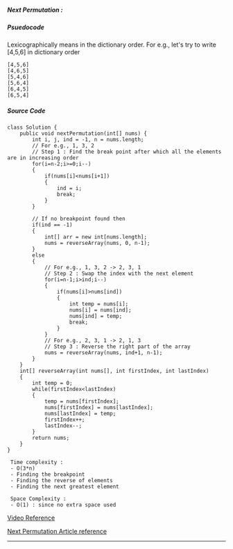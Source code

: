 ##### Next Permutation :

##### Psuedocode

Lexicographically means in the dictionary order. For e.g., let's try to write [4,5,6] in dictionary order

```
[4,5,6]
[4,6,5]
[5,4,6]
[5,6,4]
[6,4,5]
[6,5,4]
```

##### Source Code

```
class Solution {
    public void nextPermutation(int[] nums) {
        int i, j, ind = -1, n = nums.length;
        // For e.g., 1, 3, 2 
        // Step 1 : Find the break point after which all the elements are in increasing order
        for(i=n-2;i>=0;i--)
        {
            if(nums[i]<nums[i+1])
            {
                ind = i;
                break;
            }
        }
        
        // If no breakpoint found then
        if(ind == -1)
        {
            int[] arr = new int[nums.length];
            nums = reverseArray(nums, 0, n-1);
        }
        else
        {
            // For e.g., 1, 3, 2 -> 2, 3, 1
            // Step 2 : Swap the index with the next element
            for(i=n-1;i>ind;i--)
            {
                if(nums[i]>nums[ind])
                {
                    int temp = nums[i];
                    nums[i] = nums[ind];
                    nums[ind] = temp;
                    break;
                }
            }
            // For e.g., 2, 3, 1 -> 2, 1, 3
            // Step 3 : Reverse the right part of the array 
            nums = reverseArray(nums, ind+1, n-1);
        }
    }
    int[] reverseArray(int nums[], int firstIndex, int lastIndex)
    {
        int temp = 0;
        while(firstIndex<lastIndex)
        {
            temp = nums[firstIndex];
            nums[firstIndex] = nums[lastIndex];
            nums[lastIndex] = temp;
            firstIndex++;
            lastIndex--;
        }
        return nums;
    }
}
```

``` 
 Time complexity :
 - O(3*n) 
 - Finding the breakpoint
 - Finding the reverse of elements
 - Finding the next greatest element  

 Space Complexity :
 - O(1) : since no extra space used
```

[Video Reference](https://www.youtube.com/watch?v=JDOXKqF60RQ)

[Next Permutation Article reference ](https://takeuforward.org/data-structure/next_permutation-find-next-lexicographically-greater-permutation/)

____